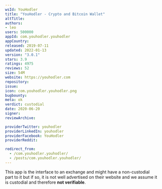 ```yaml
---
wsId: YouHodler
title: "YouHodler - Crypto and Bitcoin Wallet"
altTitle: 
authors:
- leo
users: 500000
appId: com.youhodler.youhodler
appCountry: 
released: 2019-07-11
updated: 2022-01-13
version: "3.0.1"
stars: 3.9
ratings: 4975
reviews: 52
size: 54M
website: https://youhodler.com
repository: 
issue: 
icon: com.youhodler.youhodler.png
bugbounty: 
meta: ok
verdict: custodial
date: 2020-06-20
signer: 
reviewArchive:

providerTwitter: youhodler
providerLinkedIn: youhodler
providerFacebook: YouHodler
providerReddit: 

redirect_from:
  - /com.youhodler.youhodler/
  - /posts/com.youhodler.youhodler/
---
```


This app is the interface to an exchange and might have a non-custodial part to
it but if so, it is not well advertised on their website and we assume it is
custodial and therefore **not verifiable**.

